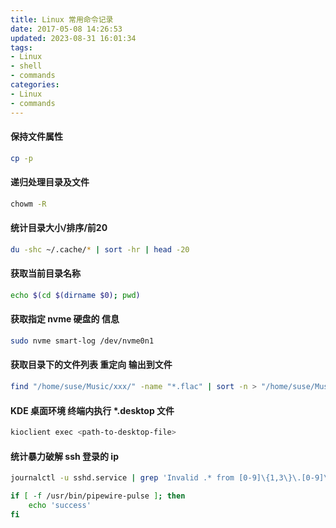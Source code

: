 ```yaml
---
title: Linux 常用命令记录
date: 2017-05-08 14:26:53
updated: 2023-08-31 16:01:34
tags:
- Linux
- shell
- commands
categories:
- Linux
- commands
---
```



#### 保持文件属性
```bash
cp -p 
```

#### 递归处理目录及文件
```bash
chowm -R 
```

#### 统计目录大小/排序/前20
```bash
du -shc ~/.cache/* | sort -hr | head -20
```

#### 获取当前目录名称
```bash
echo $(cd $(dirname $0); pwd)
```

#### 获取指定 nvme 硬盘的 信息
```bash
sudo nvme smart-log /dev/nvme0n1
```

#### 获取目录下的文件列表 重定向 输出到文件
```bash
find "/home/suse/Music/xxx/" -name "*.flac" | sort -n > "/home/suse/Music/Playlist/xxx.m3u8"
```

#### KDE 桌面环境 终端内执行 *.desktop 文件
```bash
kioclient exec <path-to-desktop-file>
```

#### 统计暴力破解 ssh 登录的 ip
```bash
journalctl -u sshd.service | grep 'Invalid .* from [0-9]\{1,3\}\.[0-9]\{1,3\}\.[0-9]\{1,3\}\.[0-9]\{1,3\}' | grep -o '[0-9]\{1,3\}\.[0-9]\{1,3\}\.[0-9]\{1,3\}\.[0-9]\{1,3\}' | uniq | awk '{print "\""$1"\""","}' > ～/Documents/ips.txt

```

```bash
if [ -f /usr/bin/pipewire-pulse ]; then
    echo 'success'
fi
```